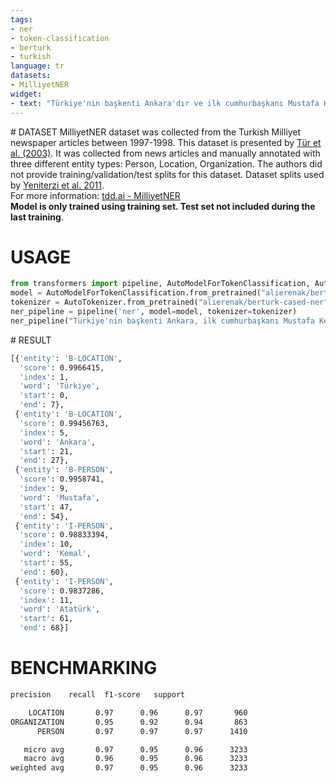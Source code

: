 ```yaml
---
tags:
- ner
- token-classification
- berturk
- turkish
language: tr
datasets:
- MilliyetNER
widget:
- text: "Türkiye'nin başkenti Ankara'dır ve ilk cumhurbaşkanı Mustafa Kemal Atatürk'tür."
---
```


# DATASET
MilliyetNER dataset was collected from the Turkish Milliyet newspaper articles between 1997-1998. This dataset is presented by [Tür et al. (2003)](https://www.cambridge.org/core/journals/natural-language-engineering/article/abs/statistical-information-extraction-system-for-turkish/7C288FAFC71D5F0763C1F8CE66464017). It was collected from news articles and manually annotated with three different entity types: Person, Location, Organization. The authors did not provide training/validation/test splits for this dataset. Dataset splits used by [Yeniterzi et al. 2011](https://aclanthology.org/P11-3019).        
For more information: [tdd.ai - MilliyetNER](https://data.tdd.ai/#/effafb5f-ebfc-4e5c-9a63-4f709ec1a135)    
**Model is only trained using training set. Test set not included during the last training**.      

# USAGE
```python
from transformers import pipeline, AutoModelForTokenClassification, AutoTokenizer
model = AutoModelForTokenClassification.from_pretrained("alierenak/berturk-cased-ner")
tokenizer = AutoTokenizer.from_pretrained("alierenak/berturk-cased-ner")
ner_pipeline = pipeline('ner', model=model, tokenizer=tokenizer)
ner_pipeline("Türkiye'nin başkenti Ankara, ilk cumhurbaşkanı Mustafa Kemal Atatürk'tür.")
```

# RESULT
```bash
[{'entity': 'B-LOCATION',
  'score': 0.9966415,
  'index': 1,
  'word': 'Türkiye',
  'start': 0,
  'end': 7},
 {'entity': 'B-LOCATION',
  'score': 0.99456763,
  'index': 5,
  'word': 'Ankara',
  'start': 21,
  'end': 27},
 {'entity': 'B-PERSON',
  'score': 0.9958741,
  'index': 9,
  'word': 'Mustafa',
  'start': 47,
  'end': 54},
 {'entity': 'I-PERSON',
  'score': 0.98833394,
  'index': 10,
  'word': 'Kemal',
  'start': 55,
  'end': 60},
 {'entity': 'I-PERSON',
  'score': 0.9837286,
  'index': 11,
  'word': 'Atatürk',
  'start': 61,
  'end': 68}]
```

# BENCHMARKING
```bash
precision    recall  f1-score   support

    LOCATION       0.97      0.96      0.97       960
ORGANIZATION       0.95      0.92      0.94       863
      PERSON       0.97      0.97      0.97      1410

   micro avg       0.97      0.95      0.96      3233
   macro avg       0.96      0.95      0.96      3233
weighted avg       0.97      0.95      0.96      3233
```
